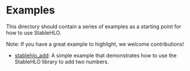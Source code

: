 # Examples

This directory should contain a series of examples as a starting point
for how to use StableHLO.

Note: If you have a great example to highlight, we welcome contributions!

* [stablehlo_add](./stablehlo_add.cpp): A simple example that demonstrates
how to use the StableHLO library to add two numbers.
